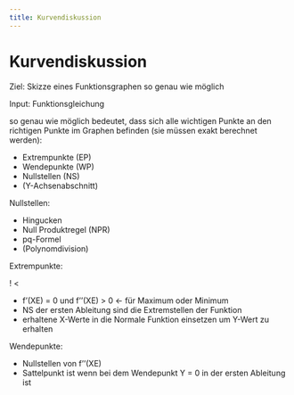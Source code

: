 ```yaml
---
title: Kurvendiskussion
---
```

# Kurvendiskussion

Ziel: Skizze eines Funktionsgraphen so genau wie möglich

Input: Funktionsgleichung

so genau wie möglich bedeutet, dass sich alle wichtigen Punkte an den richtigen Punkte im Graphen befinden (sie müssen exakt berechnet werden):

- Extrempunkte (EP)
- Wendepunkte (WP)
- Nullstellen (NS)
- (Y-Achsenabschnitt)

Nullstellen:

- Hingucken
- Null Produktregel (NPR)
- pq-Formel
- (Polynomdivision)

Extrempunkte:

! <

- f’(XE) = 0 und f’’(XE) > 0 ← für Maximum oder Minimum
- NS der ersten Ableitung sind die Extremstellen der Funktion
- erhaltene X-Werte in die Normale Funktion einsetzen um Y-Wert zu erhalten

Wendepunkte:

- Nullstellen von f’’(XE)
- Sattelpunkt ist wenn bei dem Wendepunkt Y = 0 in der ersten Ableitung ist